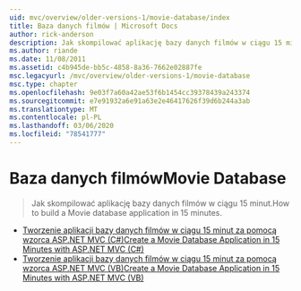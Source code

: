 ```yaml
---
uid: mvc/overview/older-versions-1/movie-database/index
title: Baza danych filmów | Microsoft Docs
author: rick-anderson
description: Jak skompilować aplikację bazy danych filmów w ciągu 15 minut.
ms.author: riande
ms.date: 11/08/2011
ms.assetid: c4b945de-bb5c-4858-8a36-7662e02887fe
msc.legacyurl: /mvc/overview/older-versions-1/movie-database
msc.type: chapter
ms.openlocfilehash: 9e03f7a60a42ae53f6b1454cc39378439a243374
ms.sourcegitcommit: e7e91932a6e91a63e2e46417626f39d6b244a3ab
ms.translationtype: MT
ms.contentlocale: pl-PL
ms.lasthandoff: 03/06/2020
ms.locfileid: "78541777"
---
```

# <a name="movie-database"></a><span data-ttu-id="d3424-103">Baza danych filmów</span><span class="sxs-lookup"><span data-stu-id="d3424-103">Movie Database</span></span>

> <span data-ttu-id="d3424-104">Jak skompilować aplikację bazy danych filmów w ciągu 15 minut.</span><span class="sxs-lookup"><span data-stu-id="d3424-104">How to build a Movie database application in 15 minutes.</span></span>

- [<span data-ttu-id="d3424-105">Tworzenie aplikacji bazy danych filmów w ciągu 15 minut za pomocą wzorca ASP.NET MVC (C#)</span><span class="sxs-lookup"><span data-stu-id="d3424-105">Create a Movie Database Application in 15 Minutes with ASP.NET MVC (C#)</span></span>](create-a-movie-database-application-in-15-minutes-with-asp-net-mvc-cs.md)
- [<span data-ttu-id="d3424-106">Tworzenie aplikacji bazy danych filmów w ciągu 15 minut za pomocą wzorca ASP.NET MVC (VB)</span><span class="sxs-lookup"><span data-stu-id="d3424-106">Create a Movie Database Application in 15 Minutes with ASP.NET MVC (VB)</span></span>](create-a-movie-database-application-in-15-minutes-with-asp-net-mvc-vb.md)
